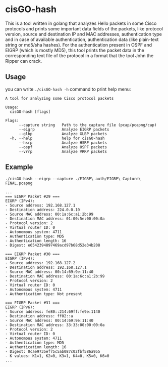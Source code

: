 # cisGO-hash

This is a tool written in golang that analyzes Hello packets in some Cisco protocols and prints some important data fields of the packets, like protocol version, source and destination IP and MAC addresses, authentication type and in case of available authentication, authentication data (like plain-text string or md5/sha hashes).
For the authentication present in OSPF and EIGRP (which is mostly MD5), this tool prints the packet data in the corresponding text file of the protocol in a format that the tool John the Ripper can crack.

## Usage
you can write `./cisGO-hash -h` command to print help menu:
```
A tool for analyzing some Cisco protocol packets

Usage:
  cisGO-hash [flags]

Flags:
      --capture string   Path to the capture file (pcap/pcapng/cap)
      --eigrp            Analyze EIGRP packets
      --glbp             Analyze GLBP packets
  -h, --help             help for cisGO-hash
      --hsrp             Analyze HSRP packets
      --ospf             Analyze OSPF packets
      --vrrp             Analyze VRRP packets
```
## Example
```
./cisGO-hash --eigrp --capture ./EIGRP\ auth/EIGRP\ Capture\ FINAL.pcapng 

...
=== EIGRP Packet #29 ===
EIGRP (IPv4):
- Source address: 192.168.127.1
- Destination address: 224.0.0.10
- Source MAC address: 00:1a:6c:a1:2b:99
- Destination MAC address: 01:00:5e:00:00:0a
- Protocol version: 2
- Virtual router ID: 0
- Autonomous system: 4711
- Authentication type: MD5
- Authentication length: 16
- Digest: e6542394897469acd97b68d52e34b208

=== EIGRP Packet #30 ===
EIGRP (IPv4):
- Source address: 192.168.127.2
- Destination address: 192.168.127.1
- Source MAC address: 00:14:69:9e:11:40
- Destination MAC address: 00:1a:6c:a1:2b:99
- Protocol version: 2
- Virtual router ID: 0
- Autonomous system: 4711
- Authentication type: Not present

=== EIGRP Packet #31 ===
EIGRP (IPv6):
- Source address: fe80::214:69ff:fe9e:1140
- Destination address: ff02::a
- Source MAC address: 00:14:69:9e:11:40
- Destination MAC address: 33:33:00:00:00:0a
- Protocol version: 2
- Virtual router ID: 0
- Autonomous system: 4711
- Authentication type: MD5
- Authentication length: 16
- Digest: 0cae9735ef75c5ab087c02fbf586a955
- K values: K1=1, K2=0, K3=1, K4=0, K5=0, K6=0
...
```
